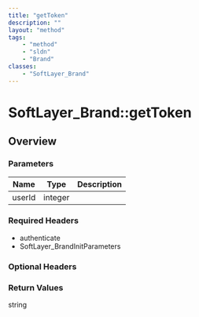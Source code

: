 ```yaml
---
title: "getToken"
description: ""
layout: "method"
tags:
    - "method"
    - "sldn"
    - "Brand"
classes:
    - "SoftLayer_Brand"
---
```

# SoftLayer_Brand::getToken
## Overview 


### Parameters 
|Name | Type | Description |
| --- | --- | --- |
|userId| integer| |


### Required Headers
* authenticate
* SoftLayer_BrandInitParameters

### Optional Headers

### Return Values
string
